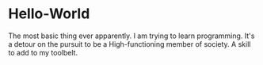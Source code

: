 # Hello-World
The most basic thing ever apparently.
I am trying to learn programming. It's a detour on the pursuit to be a High-functioning member of society. A skill to add to my toolbelt. 
